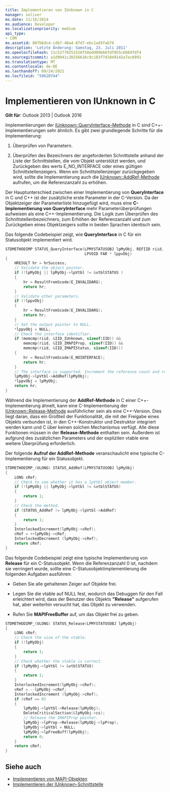```yaml
---
title: Implementieren von IUnknown in C
manager: soliver
ms.date: 11/16/2014
ms.audience: Developer
ms.localizationpriority: medium
api_type:
- COM
ms.assetid: 807b6dc4-cdb7-40a4-87d7-ebc1ad5fab76
description: 'Letzte Änderung: Samstag, 23. Juli 2011'
ms.openlocfilehash: 11c52770251528f58edd09b66fdf855c6669fdf4
ms.sourcegitcommit: a1d9041c20256616c9c183f7d1049142a7ac6991
ms.translationtype: MT
ms.contentlocale: de-DE
ms.lasthandoff: 09/24/2021
ms.locfileid: "59620744"
---
```

# <a name="implementing-iunknown-in-c"></a>Implementieren von IUnknown in C

**Gilt für**: Outlook 2013 | Outlook 2016 
  
Implementierungen der [IUnknown::QueryInterface-Methode](https://msdn.microsoft.com/library/ms682521%28v=VS.85%29.aspx) in C sind C++-Implementierungen sehr ähnlich. Es gibt zwei grundlegende Schritte für die Implementierung: 
  
1. Überprüfen von Parametern.
    
2. Überprüfen des Bezeichners der angeforderten Schnittstelle anhand der Liste der Schnittstellen, die vom Objekt unterstützt werden, und Zurückgeben des werts E_NO_INTERFACE oder eines gültigen Schnittstellenzeigers. Wenn ein Schnittstellenzeiger zurückgegeben wird, sollte die Implementierung auch die [IUnknown::AddRef-Methode](https://msdn.microsoft.com/library/ms691379%28v=VS.85%29.aspx) aufrufen, um die Referenzanzahl zu erhöhen. 
    
Der Hauptunterschied zwischen einer Implementierung von **QueryInterface** in C und C++ ist der zusätzliche erste Parameter in der C-Version. Da der Objektzeiger der Parameterliste hinzugefügt wird, muss eine **C-Implementierung von QueryInterface** mehr Parameterüberprüfungen aufweisen als eine C++-Implementierung. Die Logik zum Überprüfen des Schnittstellenbezeichners, zum Erhöhen der Referenzanzahl und zum Zurückgeben eines Objektzeigers sollte in beiden Sprachen identisch sein. 
  
Das folgende Codebeispiel zeigt, wie **QueryInterface** in C für ein Statusobjekt implementiert wird. 
  
```cpp
STDMETHODIMP STATUS_QueryInterface(LPMYSTATUSOBJ lpMyObj, REFIID riid,
                                   LPVOID FAR * lppvObj)
{
    HRESULT hr = hrSuccess;
    // Validate the object pointer.
    if (!lpMyObj || lpMyObj->lpVtbl != &vtblSTATUS )
    {
        hr = ResultFromScode(E_INVALIDARG);
        return hr;
    }
    // Validate other parameters.
    if (!lppvObj)
    {
        hr = ResultFromScode(E_INVALIDARG);
        return hr;
    }
    // Set the output pointer to NULL.
    *lppvObj = NULL;
    // Check the interface identifier.
    if (memcmp(riid, &IID_IUnknown, sizeof(IID)) &&
        memcmp(riid, &IID_IMAPIProp, sizeof(IID)) &&
        memcmp(riid, &IID_IMAPIStatus, sizeof(IID)))
    {
        hr = ResultFromScode(E_NOINTERFACE);
        return hr;
    }
    // The interface is supported. Increment the reference count and return.
    lpMyObj->lpVtbl->AddRef(lpMyObj);
    *lppvObj = lpMyObj;
    return hr;
}

```

Während die Implementierung der **AddRef-Methode** in C einer C++-Implementierung ähnelt, kann eine C-Implementierung der [IUnknown::Release-Methode](https://msdn.microsoft.com/library/ms682317%28v=VS.85%29.aspx) ausführlicher sein als eine C++-Version. Dies liegt daran, dass ein Großteil der Funktionalität, die mit der Freigabe eines Objekts verbunden ist, in den C++-Konstruktor und Destruktor integriert werden kann und C über keinen solchen Mechanismus verfügt. Alle diese Funktionen müssen in der **Release-Methode** enthalten sein. Außerdem ist aufgrund des zusätzlichen Parameters und der expliziten vtable eine weitere Überprüfung erforderlich. 
  
Der folgende **Aufruf der AddRef-Methode** veranschaulicht eine typische C-Implementierung für ein Statusobjekt. 
  
```cpp
STDMETHODIMP_(ULONG) STATUS_AddRef(LPMYSTATUSOBJ lpMyObj)
{
    LONG cRef;
    // Check to see whether it has a lpVtbl object member.
    if (!lpMyObj || lpMyObj->lpVtbl != &vtblSTATUS)
    {
        return 1;
    }
    // Check the method.
    if (STATUS_AddRef != lpMyObj->lpVtbl->AddRef)
    {
        return 1;
    }
    InterlockedIncrement(lpMyObj->cRef);
    cRef = ++lpMyObj->cRef;
    InterlockedDecrement (lpMyObj->cRef);
    return cRef;
}

```

Das folgende Codebeispiel zeigt eine typische Implementierung von **Release** für ein C-Statusobjekt. Wenn die Referenzanzahl 0 ist, nachdem sie verringert wurde, sollte eine C-Statusobjektimplementierung die folgenden Aufgaben ausführen: 
  
- Geben Sie alle gehaltenen Zeiger auf Objekte frei. 
    
- Legen Sie die vtable auf NULL fest, wodurch das Debuggen für den Fall erleichtert wird, dass der Benutzer des Objekts **"Release"** aufgerufen hat, aber weiterhin versucht hat, das Objekt zu verwenden. 
    
- Rufen Sie **MAPIFreeBuffer** auf, um das Objekt frei zu geben. 
    
```cpp
STDMETHODIMP_(ULONG) STATUS_Release(LPMYSTATUSOBJ lpMyObj)
{
    LONG cRef;
    // Check the size of the vtable.
    if (!lpMyObj)
    {
        return 1;
    }
    // Check whether the vtable is correct.
    if (lpMyObj->lpVtbl != &vtblSTATUS)
    {
        return 1;
    }
    InterlockedIncrement(lpMyObj->cRef);
    cRef = --lpMyObj->cRef;
    InterlockedIncrement (lpMyObj->cRef);
    if (cRef == 0)
    {
        lpMyObj->lpVtbl->Release(lpMyObj);
        DeleteCriticalSection(&lpMyObj->cs);
        // Release the IMAPIProp pointer.
        lpMyObj->lpProp->Release(lpMyObj->lpProp);
        lpMyObj->lpVtbl = NULL;
        lpMyObj->lpFreeBuff(lpMyObj);
        return 0;
    }
    return cRef;
}

```

## <a name="see-also"></a>Siehe auch

- [Implementieren von MAPI-Objekten](implementing-mapi-objects.md)
- [Implementieren der IUnknown-Schnittstelle](implementing-the-iunknown-interface.md)

